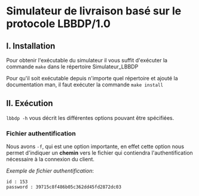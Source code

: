 # Simulateur de livraison basé sur le protocole LBBDP/1.0

## I. Installation

Pour obtenir l'exécutable du simulateur il vous suffit d'exécuter la commande `make` dans le répertoire Simulateur_LBBDP

Pour qu'il soit exécutable depuis n'importe quel répertoire et ajouté la documentation man, il faut exécuter la commande `make install`

## II. Exécution

`lbbdp -h` vous décrit les différentes options pouvant être spécifiées.

### Fichier authentification

Nous avons `-f`, qui est une option importante, en effet cette option nous permet d'indiquer un **chemin** vers le fichier qui contiendra l'authentification nécessaire à la connexion du client.

_Exemple de fichier authentification_:
```
id : 153
password : 39715c8f486b05c362dd45fd2872dc03
```



### 
